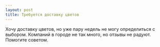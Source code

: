 ```yaml
---
layout: post 
title: Требуется доставку цветов 
--- 
```

Хочу доставку цветов, но уже пару недель не могу определиться с выбором. Компаний в городе не так много, но отзывы не радуют. Помогите советом.